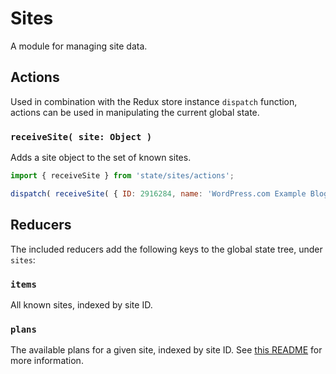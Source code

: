 # Sites

A module for managing site data.

## Actions

Used in combination with the Redux store instance `dispatch` function, actions can be used in manipulating the current global state.

### `receiveSite( site: Object )`

Adds a site object to the set of known sites.

```js
import { receiveSite } from 'state/sites/actions';

dispatch( receiveSite( { ID: 2916284, name: 'WordPress.com Example Blog' } ) );
```

## Reducers

The included reducers add the following keys to the global state tree, under `sites`:

### `items`

All known sites, indexed by site ID.

### `plans`

The available plans for a given site, indexed by site ID. See [this README](./plans/README.md) for more information.

